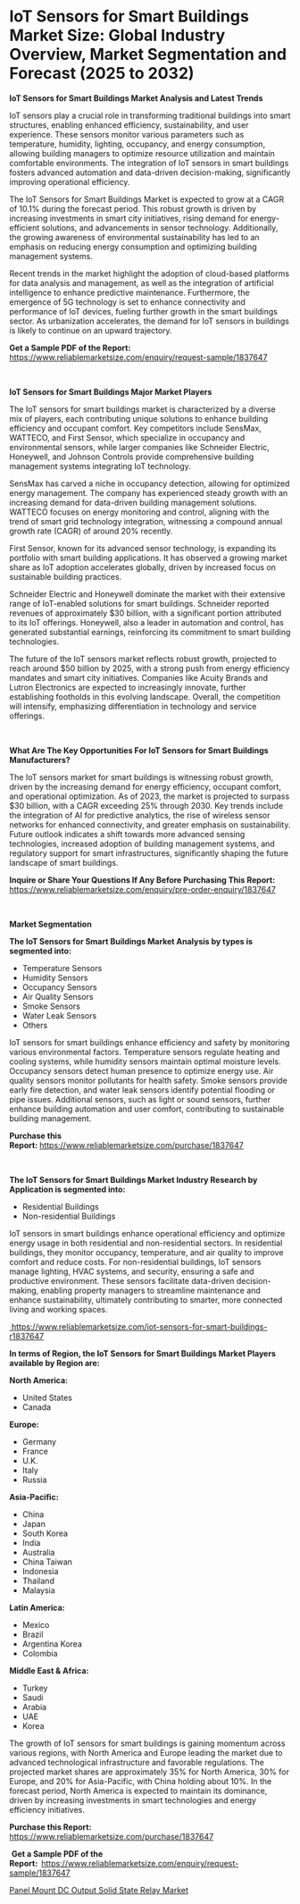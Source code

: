 <p><h1>IoT Sensors for Smart Buildings Market Size: Global Industry Overview, Market Segmentation and Forecast (2025 to 2032)</h1></p><p><strong>IoT Sensors for Smart Buildings Market Analysis and Latest Trends</strong></p>
<p><p>IoT sensors play a crucial role in transforming traditional buildings into smart structures, enabling enhanced efficiency, sustainability, and user experience. These sensors monitor various parameters such as temperature, humidity, lighting, occupancy, and energy consumption, allowing building managers to optimize resource utilization and maintain comfortable environments. The integration of IoT sensors in smart buildings fosters advanced automation and data-driven decision-making, significantly improving operational efficiency.</p><p>The IoT Sensors for Smart Buildings Market is expected to grow at a CAGR of 10.1% during the forecast period. This robust growth is driven by increasing investments in smart city initiatives, rising demand for energy-efficient solutions, and advancements in sensor technology. Additionally, the growing awareness of environmental sustainability has led to an emphasis on reducing energy consumption and optimizing building management systems.</p><p>Recent trends in the market highlight the adoption of cloud-based platforms for data analysis and management, as well as the integration of artificial intelligence to enhance predictive maintenance. Furthermore, the emergence of 5G technology is set to enhance connectivity and performance of IoT devices, fueling further growth in the smart buildings sector. As urbanization accelerates, the demand for IoT sensors in buildings is likely to continue on an upward trajectory.</p></p>
<p><strong>Get a Sample PDF of the Report:&nbsp;</strong> <a href="https://www.reliablemarketsize.com/enquiry/request-sample/1837647?utm_campaign=2212&utm_medium=2&utm_source=Github&utm_content=ia&utm_term=13022025&utm_id=iot-sensors-for-smart-buildings">https://www.reliablemarketsize.com/enquiry/request-sample/1837647</a></p>
<p>&nbsp;</p>
<p><strong>IoT Sensors for Smart Buildings Major Market Players</strong></p>
<p><p>The IoT sensors for smart buildings market is characterized by a diverse mix of players, each contributing unique solutions to enhance building efficiency and occupant comfort. Key competitors include SensMax, WATTECO, and First Sensor, which specialize in occupancy and environmental sensors, while larger companies like Schneider Electric, Honeywell, and Johnson Controls provide comprehensive building management systems integrating IoT technology.</p><p>SensMax has carved a niche in occupancy detection, allowing for optimized energy management. The company has experienced steady growth with an increasing demand for data-driven building management solutions. WATTECO focuses on energy monitoring and control, aligning with the trend of smart grid technology integration, witnessing a compound annual growth rate (CAGR) of around 20% recently.</p><p>First Sensor, known for its advanced sensor technology, is expanding its portfolio with smart building applications. It has observed a growing market share as IoT adoption accelerates globally, driven by increased focus on sustainable building practices.</p><p>Schneider Electric and Honeywell dominate the market with their extensive range of IoT-enabled solutions for smart buildings. Schneider reported revenues of approximately $30 billion, with a significant portion attributed to its IoT offerings. Honeywell, also a leader in automation and control, has generated substantial earnings, reinforcing its commitment to smart building technologies.</p><p>The future of the IoT sensors market reflects robust growth, projected to reach around $50 billion by 2025, with a strong push from energy efficiency mandates and smart city initiatives. Companies like Acuity Brands and Lutron Electronics are expected to increasingly innovate, further establishing footholds in this evolving landscape. Overall, the competition will intensify, emphasizing differentiation in technology and service offerings.</p></p>
<p>&nbsp;</p>
<p><strong>What Are The Key Opportunities For IoT Sensors for Smart Buildings Manufacturers?</strong></p>
<p><p>The IoT sensors market for smart buildings is witnessing robust growth, driven by the increasing demand for energy efficiency, occupant comfort, and operational optimization. As of 2023, the market is projected to surpass $30 billion, with a CAGR exceeding 25% through 2030. Key trends include the integration of AI for predictive analytics, the rise of wireless sensor networks for enhanced connectivity, and greater emphasis on sustainability. Future outlook indicates a shift towards more advanced sensing technologies, increased adoption of building management systems, and regulatory support for smart infrastructures, significantly shaping the future landscape of smart buildings.</p></p>
<p><strong>Inquire or Share Your Questions If Any Before Purchasing This Report:</strong> <a href="https://www.reliablemarketsize.com/enquiry/pre-order-enquiry/1837647?utm_campaign=2212&utm_medium=2&utm_source=Github&utm_content=ia&utm_term=13022025&utm_id=iot-sensors-for-smart-buildings">https://www.reliablemarketsize.com/enquiry/pre-order-enquiry/1837647</a></p>
<p>&nbsp;</p>
<p><strong>Market Segmentation</strong></p>
<p><strong>The IoT Sensors for Smart Buildings Market Analysis by types is segmented into:</strong></p>
<p><ul><li>Temperature Sensors</li><li>Humidity Sensors</li><li>Occupancy Sensors</li><li>Air Quality Sensors</li><li>Smoke Sensors</li><li>Water Leak Sensors</li><li>Others</li></ul></p>
<p><p>IoT sensors for smart buildings enhance efficiency and safety by monitoring various environmental factors. Temperature sensors regulate heating and cooling systems, while humidity sensors maintain optimal moisture levels. Occupancy sensors detect human presence to optimize energy use. Air quality sensors monitor pollutants for health safety. Smoke sensors provide early fire detection, and water leak sensors identify potential flooding or pipe issues. Additional sensors, such as light or sound sensors, further enhance building automation and user comfort, contributing to sustainable building management.</p></p>
<p><strong>Purchase this Report:&nbsp;</strong><a href="https://www.reliablemarketsize.com/purchase/1837647?utm_campaign=2212&utm_medium=2&utm_source=Github&utm_content=ia&utm_term=13022025&utm_id=iot-sensors-for-smart-buildings">https://www.reliablemarketsize.com/purchase/1837647</a></p>
<p>&nbsp;</p>
<p><strong>The IoT Sensors for Smart Buildings Market Industry Research by Application is segmented into:</strong></p>
<p><ul><li>Residential Buildings</li><li>Non-residential Buildings</li></ul></p>
<p><p>IoT sensors in smart buildings enhance operational efficiency and optimize energy usage in both residential and non-residential sectors. In residential buildings, they monitor occupancy, temperature, and air quality to improve comfort and reduce costs. For non-residential buildings, IoT sensors manage lighting, HVAC systems, and security, ensuring a safe and productive environment. These sensors facilitate data-driven decision-making, enabling property managers to streamline maintenance and enhance sustainability, ultimately contributing to smarter, more connected living and working spaces.</p></p>
<p><a href="https://www.reliablemarketsize.com/iot-sensors-for-smart-buildings-r1837647?utm_campaign=2212&utm_medium=2&utm_source=Github&utm_content=ia&utm_term=13022025&utm_id=iot-sensors-for-smart-buildings">&nbsp;https://www.reliablemarketsize.com/iot-sensors-for-smart-buildings-r1837647</a></p>
<p><strong>In terms of Region, the IoT Sensors for Smart Buildings Market Players available by Region are:</strong></p>
<p>
    <p> <strong> North America: </strong>
        <ul>
            <li>United States</li>
            <li>Canada</li>
        </ul>
        </p> 
    <p> <strong> Europe: </strong>
        <ul>
            <li>Germany</li>
            <li>France</li>
            <li>U.K.</li>
            <li>Italy</li>
            <li>Russia</li>
        </ul>
        </p> 
    <p> <strong> Asia-Pacific: </strong>
        <ul>
            <li>China</li>
            <li>Japan</li>
            <li>South Korea</li>
            <li>India</li>
            <li>Australia</li>
            <li>China Taiwan</li>
            <li>Indonesia</li>
            <li>Thailand</li>
            <li>Malaysia</li>
        </ul>
        </p> 
    <p> <strong> Latin America: </strong>
        <ul>
            <li>Mexico</li>
            <li>Brazil</li>
            <li>Argentina Korea</li>
            <li>Colombia</li>
        </ul>
        </p> 
    <p> <strong> Middle East & Africa: </strong>
        <ul>
            <li>Turkey</li>
            <li>Saudi</li>
            <li>Arabia</li>
            <li>UAE</li>
            <li>Korea</li>
        </ul>
    </p>
    </p>
<p><p>The growth of IoT sensors for smart buildings is gaining momentum across various regions, with North America and Europe leading the market due to advanced technological infrastructure and favorable regulations. The projected market shares are approximately 35% for North America, 30% for Europe, and 20% for Asia-Pacific, with China holding about 10%. In the forecast period, North America is expected to maintain its dominance, driven by increasing investments in smart technologies and energy efficiency initiatives.</p></p>
<p><strong>Purchase this Report: </strong><a href="https://www.reliablemarketsize.com/purchase/1837647?utm_campaign=2212&utm_medium=2&utm_source=Github&utm_content=ia&utm_term=13022025&utm_id=iot-sensors-for-smart-buildings">https://www.reliablemarketsize.com/purchase/1837647</a></p>
<p>&nbsp;<strong>Get a Sample PDF of the Report:&nbsp;&nbsp;</strong><a href="https://www.reliablemarketsize.com/enquiry/request-sample/1837647?utm_campaign=2212&utm_medium=2&utm_source=Github&utm_content=ia&utm_term=13022025&utm_id=iot-sensors-for-smart-buildings">https://www.reliablemarketsize.com/enquiry/request-sample/1837647</a></p>
<p><strong></strong></p>
<p><p><a href="https://github.com/gullattedenna/Market-Research-Report-List-1/blob/main/panel-mount-dc-output-solid-state-relay-market.md?utm_campaign=2212&utm_medium=2&utm_source=Github&utm_content=ia&utm_term=13022025&utm_id=iot-sensors-for-smart-buildings">Panel Mount DC Output Solid State Relay Market</a></p></p>